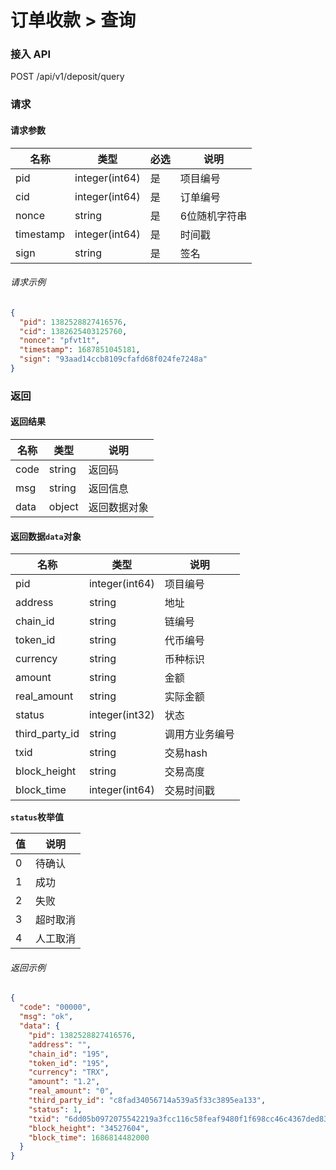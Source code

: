 # 订单收款 > 查询

### 接入 API

POST /api/v1/deposit/query

### 请求

#### 请求参数

| 名称        | 类型             | 必选 | 说明      |
| --------- | -------------- | -- | ------- |
| pid       | integer(int64) | 是  | 项目编号    |
| cid       | integer(int64) | 是  | 订单编号    |
| nonce     | string         | 是  | 6位随机字符串 |
| timestamp | integer(int64) | 是  | 时间戳     |
| sign      | string         | 是  | 签名      |

###### 请求示例

```json
{
  "pid": 1382528827416576,
  "cid": 1382625403125760,
  "nonce": "pfvt1t",
  "timestamp": 1687851045181,
  "sign": "93aad14ccb8109cfafd68f024fe7248a"
}
```

### 返回

#### 返回结果

| 名称   | 类型     | 说明     |
| ---- | ------ | ------ |
| code | string | 返回码    |
| msg  | string | 返回信息   |
| data | object | 返回数据对象 |

#### 返回数据`data`对象

| 名称               | 类型             | 说明      |
| ---------------- | -------------- | ------- |
| pid              | integer(int64) | 项目编号    |
| address          | string         | 地址      |
| chain\_id        | string         | 链编号     |
| token\_id        | string         | 代币编号    |
| currency         | string         | 币种标识    |
| amount           | string         | 金额      |
| real\_amount     | string         | 实际金额    |
| status           | integer(int32) | 状态      |
| third\_party\_id | string         | 调用方业务编号 |
| txid             | string         | 交易hash  |
| block\_height    | string         | 交易高度    |
| block\_time      | integer(int64) | 交易时间戳   |

**`status`枚举值**

| 值 | 说明   |
| - | ---- |
| 0 | 待确认  |
| 1 | 成功   |
| 2 | 失败   |
| 3 | 超时取消 |
| 4 | 人工取消 |


###### 返回示例

```json
{
  "code": "00000",
  "msg": "ok",
  "data": {
    "pid": 1382528827416576,
    "address": "",
    "chain_id": "195",
    "token_id": "195",
    "currency": "TRX",
    "amount": "1.2",
    "real_amount": "0",
    "third_party_id": "c8fad34056714a539a5f33c3895ea133",
    "status": 1,
    "txid": "6dd05b0972075542219a3fcc116c58feaf9480f1f698cc46c4367ded83955cfd",
    "block_height": "34527604",
    "block_time": 1686814482000
  }
}
```
